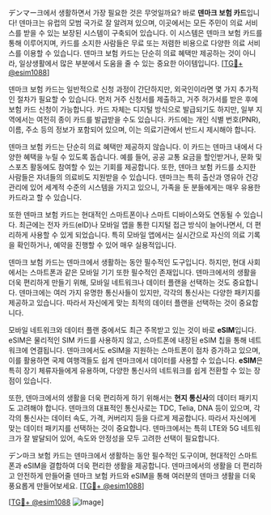 デンマー크에서 생활하면서 가장 필요한 것은 무엇일까요? 바로 **덴마크 보험 카드**입니다! 덴마크는 유럽의 모범 국가로 잘 알려져 있으며, 이곳에서는 모든 주민이 의료 서비스를 받을 수 있는 보장된 시스템이 구축되어 있습니다. 이 시스템은 덴마크 보험 카드를 통해 이루어지며, 카드를 소지한 사람들은 무료 또는 저렴한 비용으로 다양한 의료 서비스를 이용할 수 있습니다. 덴마크 보험 카드는 단순히 의료 혜택만 제공하는 것이 아니라, 일상생활에서 많은 부분에서 도움을 줄 수 있는 중요한 아이템입니다. [[TG💪+ @esim1088](https://t.me/s/esim1088)]

덴마크 보험 카드는 일반적으로 신청 과정이 간단하지만, 외국인이라면 몇 가지 추가적인 절차가 필요할 수 있습니다. 먼저 거주 신청서를 제출하고, 거주 허가서를 받은 후에 보험 카드 신청이 가능합니다. 카드 자체는 디지털 방식으로 발급되기도 하지만, 일부 지역에서는 여전히 종이 카드를 발급받을 수도 있습니다. 카드에는 개인 식별 번호(PNR), 이름, 주소 등의 정보가 포함되어 있으며, 이는 의료기관에서 반드시 제시해야 합니다.

덴마크 보험 카드는 단순히 의료 혜택만 제공하지 않습니다. 이 카드는 덴마크 내에서 다양한 혜택을 누릴 수 있도록 돕습니다. 예를 들어, 공공 교통 요금을 할인받거나, 문화 및 스포츠 활동에도 참여할 수 있는 기회를 제공합니다. 또한, 덴마크 보험 카드를 소지한 사람들은 자녀들의 의료비도 지원받을 수 있습니다. 덴마크는 특히 출산과 영유아 건강 관리에 있어 세계적 수준의 시스템을 가지고 있으니, 가족을 둔 분들에게는 매우 유용한 카드라고 할 수 있습니다.

또한 덴마크 보험 카드는 현대적인 스마트폰이나 스마트 디바이스와도 연동될 수 있습니다. 최근에는 전자 카드(eID)나 모바일 앱을 통한 디지털 접근 방식이 늘어나면서, 더 편리하게 사용할 수 있게 되었습니다. 특히 모바일 앱에서는 실시간으로 자신의 의료 기록을 확인하거나, 예약을 진행할 수 있어 매우 실용적입니다.

덴마크 보험 카드는 덴마크에서 생활하는 동안 필수적인 도구입니다. 하지만, 현대 사회에서는 스마트폰과 같은 모바일 기기 또한 필수적인 존재입니다. 덴마크에서의 생활을 더욱 편리하게 만들기 위해, 모바일 네트워크나 데이터 플랜을 선택하는 것도 중요합니다. 덴마크에는 여러 가지 유명한 통신사들이 있지만, 각각의 통신사는 다양한 패키지를 제공하고 있습니다. 따라서 자신에게 맞는 최적의 데이터 플랜을 선택하는 것이 중요합니다.

모바일 네트워크와 데이터 플랜 중에서도 최근 주목받고 있는 것이 바로 **eSIM**입니다. eSIM은 물리적인 SIM 카드를 사용하지 않고, 스마트폰에 내장된 eSIM 칩을 통해 네트워크에 연결됩니다. 덴마크에서도 eSIM을 지원하는 스마트폰이 점차 증가하고 있으며, 이를 활용하면 국제 여행객들도 쉽게 덴마크에서 데이터를 사용할 수 있습니다. **eSIM**은 특히 장기 체류자들에게 유용하며, 다양한 통신사의 네트워크를 쉽게 전환할 수 있는 장점이 있습니다.

또한, 덴마크에서의 생활을 더욱 편리하게 하기 위해서는 **현지 통신사**의 데이터 패키지도 고려해야 합니다. 덴마크의 대표적인 통신사로는 TDC, Telia, DNA 등이 있으며, 각각의 통신사는 데이터 속도, 가격, 커버리지 등을 다르게 제공합니다. 따라서 자신에게 맞는 데이터 패키지를 선택하는 것이 중요합니다. 덴마크에서는 특히 LTE와 5G 네트워크가 잘 발달되어 있어, 속도와 안정성을 모두 고려한 선택이 필요합니다.

デン마크 보험 카드는 덴마크에서 생활하는 동안 필수적인 도구이며, 현대적인 스마트폰과 eSIM을 결합하여 더욱 편리한 생활을 제공합니다. 덴마크에서의 생활을 더 편리하고 안전하게 만들어줄 덴마크 보험 카드와 eSIM을 통해 여러분의 덴마크 생활을 더욱 풍요롭게 만들어보세요. [[TG💪+ @esim1088](https://t.me/s/esim1088)]

[[TG💪+ @esim1088](https://t.me/s/esim1088) ![Image](https://i.postimg.cc/Y0z9fWf4/image.png)]